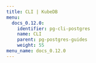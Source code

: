 ```yaml
---
title: CLI | KubeDB
menu:
  docs_0.12.0:
    identifier: pg-cli-postgres
    name: CLI
    parent: pg-postgres-guides
    weight: 55
menu_name: docs_0.12.0
---
```

